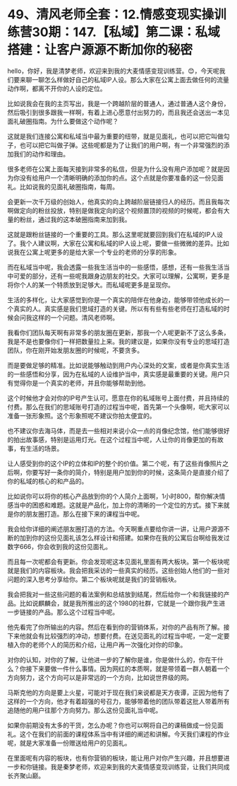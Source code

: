 # 49、清风老师全套：12.情感变现实操训练营30期：147.【私域】第二课：私域搭建：让客户源源不断加你的秘密

hello，你好，我是清梦老师，欢迎来到我的大麦情感变现训练营。😊，今天呢我们要来聊一聊怎么样做好自己的私域IP人设。那么大家在公寓上面去做任何的流量动作啊，都离不开你的人设的定位。

比如说我会在我的主页写出，我是一个跨越阶层的普通人，通过普通人这个身份，然后吸引到很多跟我一样啊，有着上进心愿意付出努力的，而且我还会送出一本见面礼破圈指南。为什么要做这个动作呢？

这就是我们连接公寓和私域当中最为重要的纽带，就是见面礼，也可以把它叫做勾子，也可以把它叫做子弹。这些呢都是为了让我们的用户啊，有一个非常强烈的添加我们的动作和理由。

很多老师在公寓上面每天接到非常多的私信，但是为什么没有用户添加呢？就是因为你没有给用户一个清晰明确的添加你的点。这个点就是你要准备的这一份见面礼。比如说我的见面礼破圈指南，每周。

会更新一次千万级的创始人，他真实的向上跨越阶层链接归人的经历。而且我每次啊做定向的粉丝投放，特别是做我定向的这个视频置顶的视频的时候呢，都会有大量的粉丝，通过我的这本破圈指南来加到我。

这就是跟粉丝链接的一个重要的工具。那么这里呢就要回到我们在私域的IP人设了。我个人建议啊，大家在公寓和私域的IP人设上呢，要做一些微微的差异。比如说我在公寓上呢更多的是给大家一个专业的老师的分享的形象。

而在私域当中呢，我会透露一些我生活当中的一些感悟，感想，还有一些我生活当中可爱的部分，还有一些呢我跟身边朋友的社交。大家可以理解，公寓啊，更多是将你个人的某一个特质放到足够大。而私域呢更多是呈现你。

生活的多样化，让大家感觉到你是一个真实的陪伴在他身边，能够带领他成长的一个真实的人。真实感是我们思域打造的关键。所以有有些有些老师在打造私域的时候会问我这样的一个问题。清风老师啊。

我看你们团队每天啊有非常多的朋友圈在更新，那我一个人呢更新不了这么多条，我是不是也要像你们一样把数量拉上来。我的建议是，如果你没有专业的思域打造团队，你在刚开始发朋友圈的时候呢，不要贪多。

而是要做足够的精准。比如说能够触动到用户内心深处的文案，或者是你真实生活的一些感悟和分享，因为在私域的人设维护当中，真实感是最重要的关键。用户只有觉得你是一个真实的老师，并且你能够帮助到他。

这个时候他才会对你的IP号产生认可。愿意在你的私域账号上面付费，并且持续的付费。那么在我们的思域账号打造的过程当中呢，首先第一个头像啊，呃大家可以准备一张形象照。这个形象照呢不建议你拍太便宜的。

也不建议你去海马体，而是去一些相对来说小众一点的肖像纪念馆，他们能够很好的拍出故事感，特别是运用灯光。在这个过程当中呢，人让你的肖像更加的有故事，有生活的场景。

让人感受到你的这个IP的立体和IP的整个的价值。第二个呢，有了这些肖像照片之后啊，你要写好一条你的简介，特别是用户加到你的时候，这条简介是直接介绍了你的私域的核心的和产品的。

比如说你可以将你的核心产品放到你的个人简介上面啊，1小时800，帮你解决情感当中的困惑和难题。这就是产品化，加上你的清晰的一个定位的方式。接下来就是你的朋友圈打造。那么在接下来的课程当中呢。

我会给你详细的阐述朋友圈打造的方法。今天啊重点要给你讲一讲，让用户源源不断的加到你的这份见面礼该怎么样设计和搭建。如果你在我的公寓后台啊给我发过数字666，你会收到我的这份见面礼。

而且每一次呢都会有更新。你会发现呢这本见面礼里面有两大板块。第一个板块呢就是我们的内容板块。我会把我采访的一些真实的经历。这些创始人他们的一些对问题的深入思考分享给你。第二个板块呢就是我们的营销板块。

我会把我对一些这些问题的看法案例和总结放到结尾，然后给你一个和我链接的产品。比如说麒麟会，就是我所推出的这个1980的社群，它就是一个跟你我产生进一步链接的产品。那么这个过程当中呢。

他先看完了你所输出的内容。然后在看到你的营销体系，对你的产品有所了解。接下来他就会有比较强烈的冲动，想要付费。在送见面礼的过程当中呢，一定一定要植入你的老师个人的简历和介绍，让用户再一次强化对你的印象。

对你的认知，对你的了解，让他进一步的了解你是谁，你是做什么的，你在干什么？你接下来要做一件什么事情。因为网红的本质啊，就是带领着一群人朝着一个方向努力，这个方向可以是非常远的一个方向，比如说世界级的网。

马斯克他的方向是要上火星，可能对于现在我们来说都是天方夜谭，正因为他有了这样的一个方向，他才有着超强的号召力，能够带着他的团队带着这批人带着所有追随他的用户往那个方向努力。那么这份见面礼当中呢。

如果你前期没有太多的干货，怎么办呢？你也可以啊将自己的课稿做成一份见面礼。这个在我们的前面的课程体系当中有详细的阐述和讲解。今天我们课程的作业呢，就是大家准备一份赠送给用户的见面礼。

在里面呢有内容的板块，也有你营销的板块，能让用户对你产生兴趣，并且想要进一步和你链接。我是秦梦老师，欢迎来到我的大麦情感变现训练营，让我们共同成长齐聚山巅。

